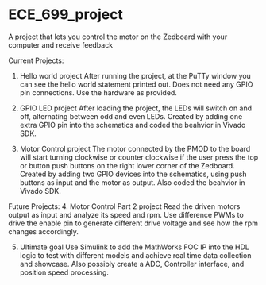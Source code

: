 # ECE_699_project
A project that lets you control the motor on the Zedboard with your computer and receive feedback


Current Projects:
1. Hello world project
    After running the project, at the PuTTy window you can see the hello world statement printed out. Does not need any GPIO pin connections. Use the hardware as provided.
    
2. GPIO LED project
    After loading the project, the LEDs will switch on and off, alternating between odd and even LEDs. Created by adding one extra GPIO pin into the schematics and coded the beahvior in Vivado SDK. 
    
3. Motor Control project
    The motor connected by the PMOD to the board will start turning clockwise or counter clockwise if the user press the top or button push buttons on the right lower corner of the Zedboard. Created by adding two GPIO devices into the schematics, using push buttons as input and the motor as output. Also coded the beahvior in Vivado SDK. 
    
    
Future Projects:
4. Motor Control Part 2 project
    Read the driven motors output as input and analyze its speed and rpm. Use difference PWMs to drive the enable pin to generate different drive voltage and see how the rpm changes accordingly.

5. Ultimate goal
    Use Simulink to add the MathWorks FOC IP into the HDL logic to test with different models and achieve real time data collection and showcase. Also possibly create a ADC, Controller interface, and position speed processing.
